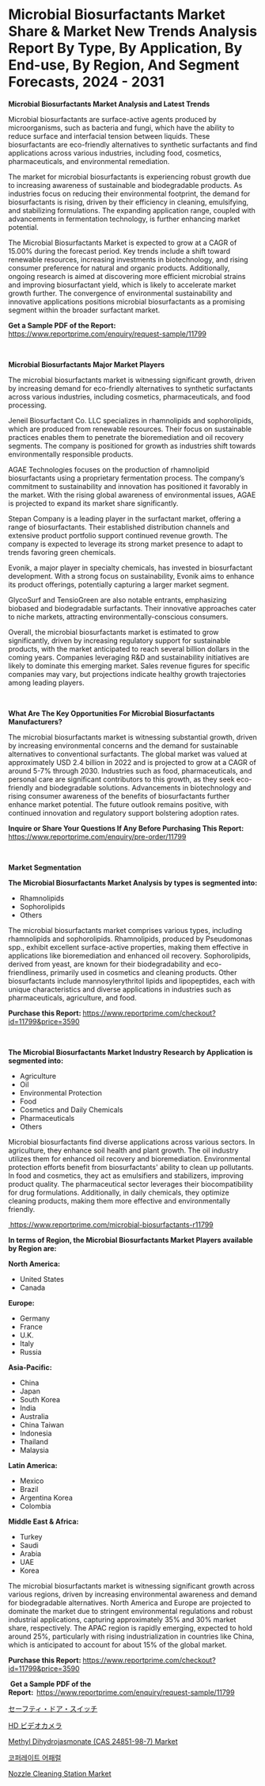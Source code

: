 <p><h1>Microbial Biosurfactants Market Share & Market New Trends Analysis Report By Type, By Application, By End-use, By Region, And Segment Forecasts, 2024 - 2031</h1></p><p><strong>Microbial Biosurfactants Market Analysis and Latest Trends</strong></p>
<p><p>Microbial biosurfactants are surface-active agents produced by microorganisms, such as bacteria and fungi, which have the ability to reduce surface and interfacial tension between liquids. These biosurfactants are eco-friendly alternatives to synthetic surfactants and find applications across various industries, including food, cosmetics, pharmaceuticals, and environmental remediation. </p><p>The market for microbial biosurfactants is experiencing robust growth due to increasing awareness of sustainable and biodegradable products. As industries focus on reducing their environmental footprint, the demand for biosurfactants is rising, driven by their efficiency in cleaning, emulsifying, and stabilizing formulations. The expanding application range, coupled with advancements in fermentation technology, is further enhancing market potential.</p><p>The Microbial Biosurfactants Market is expected to grow at a CAGR of 15.00% during the forecast period. Key trends include a shift toward renewable resources, increasing investments in biotechnology, and rising consumer preference for natural and organic products. Additionally, ongoing research is aimed at discovering more efficient microbial strains and improving biosurfactant yield, which is likely to accelerate market growth further. The convergence of environmental sustainability and innovative applications positions microbial biosurfactants as a promising segment within the broader surfactant market.</p></p>
<p><strong>Get a Sample PDF of the Report:&nbsp;</strong> <a href="https://www.reportprime.com/enquiry/request-sample/11799">https://www.reportprime.com/enquiry/request-sample/11799</a></p>
<p>&nbsp;</p>
<p><strong>Microbial Biosurfactants Major Market Players</strong></p>
<p><p>The microbial biosurfactants market is witnessing significant growth, driven by increasing demand for eco-friendly alternatives to synthetic surfactants across various industries, including cosmetics, pharmaceuticals, and food processing.</p><p>Jeneil Biosurfactant Co. LLC specializes in rhamnolipids and sophorolipids, which are produced from renewable resources. Their focus on sustainable practices enables them to penetrate the bioremediation and oil recovery segments. The company is positioned for growth as industries shift towards environmentally responsible products.</p><p>AGAE Technologies focuses on the production of rhamnolipid biosurfactants using a proprietary fermentation process. The company’s commitment to sustainability and innovation has positioned it favorably in the market. With the rising global awareness of environmental issues, AGAE is projected to expand its market share significantly.</p><p>Stepan Company is a leading player in the surfactant market, offering a range of biosurfactants. Their established distribution channels and extensive product portfolio support continued revenue growth. The company is expected to leverage its strong market presence to adapt to trends favoring green chemicals.</p><p>Evonik, a major player in specialty chemicals, has invested in biosurfactant development. With a strong focus on sustainability, Evonik aims to enhance its product offerings, potentially capturing a larger market segment.</p><p>GlycoSurf and TensioGreen are also notable entrants, emphasizing biobased and biodegradable surfactants. Their innovative approaches cater to niche markets, attracting environmentally-conscious consumers.</p><p>Overall, the microbial biosurfactants market is estimated to grow significantly, driven by increasing regulatory support for sustainable products, with the market anticipated to reach several billion dollars in the coming years. Companies leveraging R&D and sustainability initiatives are likely to dominate this emerging market. Sales revenue figures for specific companies may vary, but projections indicate healthy growth trajectories among leading players.</p></p>
<p>&nbsp;</p>
<p><strong>What Are The Key Opportunities For Microbial Biosurfactants Manufacturers?</strong></p>
<p><p>The microbial biosurfactants market is witnessing substantial growth, driven by increasing environmental concerns and the demand for sustainable alternatives to conventional surfactants. The global market was valued at approximately USD 2.4 billion in 2022 and is projected to grow at a CAGR of around 5-7% through 2030. Industries such as food, pharmaceuticals, and personal care are significant contributors to this growth, as they seek eco-friendly and biodegradable solutions. Advancements in biotechnology and rising consumer awareness of the benefits of biosurfactants further enhance market potential. The future outlook remains positive, with continued innovation and regulatory support bolstering adoption rates.</p></p>
<p><strong>Inquire or Share Your Questions If Any Before Purchasing This Report:</strong> <a href="https://www.reportprime.com/enquiry/pre-order/11799">https://www.reportprime.com/enquiry/pre-order/11799</a></p>
<p>&nbsp;</p>
<p><strong>Market Segmentation</strong></p>
<p><strong>The Microbial Biosurfactants Market Analysis by types is segmented into:</strong></p>
<p><ul><li>Rhamnolipids</li><li>Sophorolipids</li><li>Others</li></ul></p>
<p><p>The microbial biosurfactants market comprises various types, including rhamnolipids and sophorolipids. Rhamnolipids, produced by Pseudomonas spp., exhibit excellent surface-active properties, making them effective in applications like bioremediation and enhanced oil recovery. Sophorolipids, derived from yeast, are known for their biodegradability and eco-friendliness, primarily used in cosmetics and cleaning products. Other biosurfactants include mannosylerythritol lipids and lipopeptides, each with unique characteristics and diverse applications in industries such as pharmaceuticals, agriculture, and food.</p></p>
<p><strong>Purchase this Report:&nbsp;</strong><a href="https://www.reportprime.com/checkout?id=11799&price=3590">https://www.reportprime.com/checkout?id=11799&price=3590</a></p>
<p>&nbsp;</p>
<p><strong>The Microbial Biosurfactants Market Industry Research by Application is segmented into:</strong></p>
<p><ul><li>Agriculture</li><li>Oil</li><li>Environmental Protection</li><li>Food</li><li>Cosmetics and Daily Chemicals</li><li>Pharmaceuticals</li><li>Others</li></ul></p>
<p><p>Microbial biosurfactants find diverse applications across various sectors. In agriculture, they enhance soil health and plant growth. The oil industry utilizes them for enhanced oil recovery and bioremediation. Environmental protection efforts benefit from biosurfactants' ability to clean up pollutants. In food and cosmetics, they act as emulsifiers and stabilizers, improving product quality. The pharmaceutical sector leverages their biocompatibility for drug formulations. Additionally, in daily chemicals, they optimize cleaning products, making them more effective and environmentally friendly.</p></p>
<p><a href="https://www.reportprime.com/microbial-biosurfactants-r11799">&nbsp;https://www.reportprime.com/microbial-biosurfactants-r11799</a></p>
<p><strong>In terms of Region, the Microbial Biosurfactants Market Players available by Region are:</strong></p>
<p>
    <p> <strong> North America: </strong>
        <ul>
            <li>United States</li>
            <li>Canada</li>
        </ul>
        </p> 
    <p> <strong> Europe: </strong>
        <ul>
            <li>Germany</li>
            <li>France</li>
            <li>U.K.</li>
            <li>Italy</li>
            <li>Russia</li>
        </ul>
        </p> 
    <p> <strong> Asia-Pacific: </strong>
        <ul>
            <li>China</li>
            <li>Japan</li>
            <li>South Korea</li>
            <li>India</li>
            <li>Australia</li>
            <li>China Taiwan</li>
            <li>Indonesia</li>
            <li>Thailand</li>
            <li>Malaysia</li>
        </ul>
        </p> 
    <p> <strong> Latin America: </strong>
        <ul>
            <li>Mexico</li>
            <li>Brazil</li>
            <li>Argentina Korea</li>
            <li>Colombia</li>
        </ul>
        </p> 
    <p> <strong> Middle East & Africa: </strong>
        <ul>
            <li>Turkey</li>
            <li>Saudi</li>
            <li>Arabia</li>
            <li>UAE</li>
            <li>Korea</li>
        </ul>
    </p>
    </p>
<p><p>The microbial biosurfactants market is witnessing significant growth across various regions, driven by increasing environmental awareness and demand for biodegradable alternatives. North America and Europe are projected to dominate the market due to stringent environmental regulations and robust industrial applications, capturing approximately 35% and 30% market share, respectively. The APAC region is rapidly emerging, expected to hold around 25%, particularly with rising industrialization in countries like China, which is anticipated to account for about 15% of the global market.</p></p>
<p><strong>Purchase this Report: </strong><a href="https://www.reportprime.com/checkout?id=11799&price=3590">https://www.reportprime.com/checkout?id=11799&price=3590</a></p>
<p>&nbsp;<strong>Get a Sample PDF of the Report:&nbsp;&nbsp;</strong><a href="https://www.reportprime.com/enquiry/request-sample/11799">https://www.reportprime.com/enquiry/request-sample/11799</a></p>
<p><strong></strong></p>
<p><p><a href="https://medium.com/@qarpaiop35/%E5%B8%82%E5%A0%B4%E4%BA%88%E6%B8%AC%E3%81%AE%E5%A4%89%E5%8C%96-%E3%82%B0%E3%83%AD%E3%83%BC%E3%83%90%E3%83%AB%E5%AE%89%E5%85%A8%E3%83%89%E3%82%A2%E3%82%B9%E3%82%A4%E3%83%83%E3%83%81%E5%B8%82%E5%A0%B4%E3%81%AE%E5%8B%95%E5%90%91%E3%81%A8%E4%BB%8A%E5%BE%8C%E3%81%AE%E3%83%88%E3%83%AC%E3%83%B3%E3%83%89-2024%E5%B9%B4-2031%E5%B9%B4-b32cb63f2c1f">セーフティ・ドア・スイッチ</a></p><p><a href="https://medium.com/@qarpaiop35/hd%E3%82%AB%E3%83%A0%E3%82%B3%E3%83%BC%E3%83%80%E3%83%BC%E5%B8%82%E5%A0%B4%E3%81%AE%E5%8B%95%E6%85%8B%E3%81%A8%E6%88%90%E9%95%B7%E8%A6%81%E5%9B%A0%E3%82%92%E5%88%86%E6%9E%90%E3%81%97-2024%E5%B9%B4%E3%81%8B%E3%82%892031%E5%B9%B4%E3%81%BE%E3%81%A7%E3%81%AE%E4%BA%88%E6%B8%AC%E3%82%92%E8%A1%8C%E3%81%84%E3%81%BE%E3%81%99-a3b15d91a41f">HD ビデオカメラ</a></p><p><a href="https://issuu.com/reportprime-2/docs/methyl-dihydrojasmonate-cas-24851-9_7fc2184268cb01">Methyl Dihydrojasmonate (CAS 24851-98-7) Market</a></p><p><a href="https://medium.com/@eunicevaughan35/%EB%AF%B8%EB%9E%98-%EC%A4%80%EB%B9%84-%EA%B8%80%EB%A1%9C%EB%B2%8C-%EA%B8%B0%EC%97%85-%EC%9D%98%EB%A5%98-%EC%8B%9C%EC%9E%A5%EC%97%90-%EB%8C%80%ED%95%9C-%EC%A0%84%EB%9E%B5%EC%A0%81-%ED%86%B5%EC%B0%B0-2024-2031-64d1be1dc9ff">코퍼레이트 어패럴</a></p><p><a href="https://medium.com/@qomarcintya76/global-nozzle-cleaning-station-market-focus-on-product-type-manual-operation-machine-operation-20f2f24d9a36">Nozzle Cleaning Station Market</a></p></p>